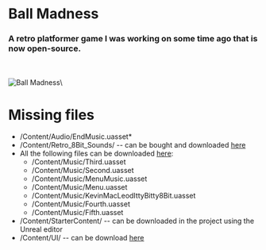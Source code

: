 # Ball Madness
### A retro platformer game I was working on some time ago that is now open-source.
<br/><br/>
![Ball Madness](https://github.com/just-a-mango/ball-madness/blob/main/Content/Splash/EdSplash.png?raw=true)\


# Missing files
- /Content/Audio/EndMusic.uasset*
- /Content/Retro_8Bit_Sounds/ -- can be bought and downloaded [here](https://www.unrealengine.com/marketplace/en-US/product/retro-8bit-sounds)
- All the following files can be downloaded [here](
https://drive.google.com/uc?export=download&id=10Yj7_ESOVQFVvvVFY0zTeI1Qph9FfApl):
  - /Content/Music/Third.uasset
  - /Content/Music/Second.uasset
  - /Content/Music/MenuMusic.uasset
  - /Content/Music/Menu.uasset
  - /Content/Music/KevinMacLeodIttyBitty8Bit.uasset
  - /Content/Music/Fourth.uasset
  - /Content/Music/Fifth.uasset
- /Content/StarterContent/ -- can be downloaded in the project using the Unreal editor
- /Content/UI/ -- can be download [here](https://drive.google.com/uc?export=download&id=1UdJy_iXvuwFb-pXJJ-vuZ6y5hmewWzDJ)
